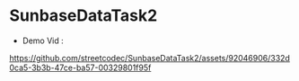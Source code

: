 # SunbaseDataTask2
- Demo Vid : 

https://github.com/streetcodec/SunbaseDataTask2/assets/92046906/332d0ca5-3b3b-47ce-ba57-00329801f95f

